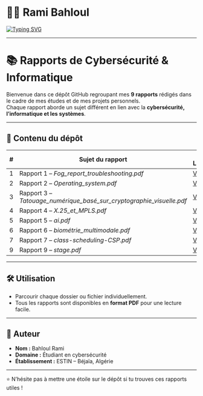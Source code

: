 # 👨‍💻 Rami Bahloul  

[![Typing SVG](https://readme-typing-svg.herokuapp.com?size=24&duration=4000&color=00FF00&lines=Cybersecurity+Student;CTF+Player+%7C+Crypto+Enthusiast;Pentesting+%26+Exploit+Development)](https://git.io/typing-svg)

---
# 📚 Rapports de Cybersécurité & Informatique

Bienvenue dans ce dépôt GitHub regroupant mes **9 rapports** rédigés dans le cadre de mes études et de mes projets personnels.  
Chaque rapport aborde un sujet différent en lien avec la **cybersécurité, l’informatique et les systèmes**.  

---

## 📂 Contenu du dépôt

| #  | Sujet du rapport              | 📄 Lien |
|----|--------------------------------|---------|
| 1  | Rapport 1 – *Fog_report_troubleshooting.pdf* | [Voir](https://github.com/ramibahloul2003/rapport/blob/main/Fog_report_troubleshooting.pdf) |
| 2  | Rapport 2 – *Operating_system.pdf* | [Voir](https://github.com/ramibahloul2003/rapport/blob/main/Operating_system.pdf) |
| 3  | Rapport 3 – *Tatouage_numérique_basé_sur_cryptographie_visuelle.pdf* | [Voir](Tatouage_numérique_basé_sur_cryptographie_visuelle.pdf) |
| 4  | Rapport 4 – *X.25_et_MPLS.pdf* | [Voir](https://github.com/ramibahloul2003/rapport/blob/main/X.25_et_MPLS.pdf) |
| 5  | Rapport 5 – *ai.pdf* | [Voir](https://github.com/ramibahloul2003/rapport/blob/main/ai.pdf) |
| 6  | Rapport 6 – *biométrie_multimodale.pdf* | [Voir](https://github.com/ramibahloul2003/rapport/blob/main/biom%C3%A9trie_multimodale.pdf) |
| 7  | Rapport 7 – *class-scheduling-CSP.pdf* | [Voir](https://github.com/ramibahloul2003/rapport/blob/main/class-scheduling-CSP.pdf) |
| 9  | Rapport 9 – *stage.pdf* | [Voir](https://github.com/ramibahloul2003/rapport/blob/main/stage.pdf) |

---

## 🛠️ Utilisation

- Parcourir chaque dossier ou fichier individuellement.  
- Tous les rapports sont disponibles en **format PDF** pour une lecture facile.  

---

## 👤 Auteur

- **Nom :** Bahloul Rami  
- **Domaine :** Étudiant en cybersécurité  
- **Établissement :** ESTIN – Béjaïa, Algérie  

---

⭐ N’hésite pas à mettre une étoile sur le dépôt si tu trouves ces rapports utiles !
